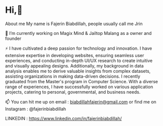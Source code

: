 # Hi,👋
About me
My name is Fajerin Biabdillah, people usually call me Jrin

🔭 I’m currently working on Magix Mind & Jailtop Malang as a owner and founder

⚡ I have cultivated a deep passion for technology and innovation. I have extensive expertise in developing websites, ensuring seamless user experiences, and conducting in-depth UI/UX research to create intuitive and visually appealing designs. Additionally, my background in data analysis enables me to derive valuable insights from complex datasets, assisting organizations in making data-driven decisions. I recently graduated from the Master's program in Computer Science. With a diverse range of experiences, I have successfully worked on various application projects, catering to personal, governmental, and business needs.

📫 You can hit me up on email : biabdillahfajerin@gmail.com or find me on Instagram : @fajerinbiabdillah

LINKEDIN : https://www.linkedin.com/in/fajerinbiabdillah/
 
